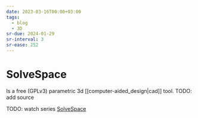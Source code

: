 ```yaml
---
date: 2023-03-16T00:00+03:00
tags:
  - blog
  - 3D
sr-due: 2024-01-29
sr-interval: 3
sr-ease: 252
---
```


# SolveSpace

Is a free (GPLv3) parametric 3d [[computer-aided_design|cad]] tool.
TODO: add source

TODO: watch series [SolveSpace](https://www.youtube.com/playlist?list=PLGAjLwYQPgaBafzQTLA84IkTOptOdIsUX)
